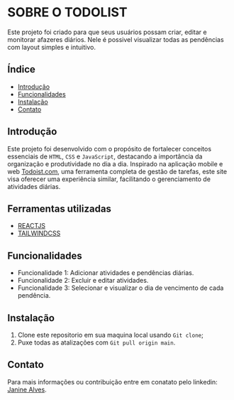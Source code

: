 # SOBRE O TODOLIST

Este projeto foi criado para que seus usuários possam criar, editar e monitorar afazeres diários. Nele é possivel visualizar todas as pendências com layout simples e intuitivo.

## Índice

- [Introdução](#introdução)
- [Funcionalidades](#funcionalidades)
- [Instalação](#instalação)
- [Contato](#contato)

## Introdução

 Este projeto foi desenvolvido com o propósito de fortalecer conceitos essenciais de `HTML`, `CSS` e `JavaScript`, destacando a importância da organização e produtividade no dia a dia. Inspirado na aplicação mobile e web [Todoist.com](https://todoist.com/pt-BR/home), uma ferramenta completa de gestão de tarefas, este site visa oferecer uma experiência similar, facilitando o gerenciamento de atividades diárias.

## Ferramentas utilizadas

- [REACTJS](https://react.dev/)
- [TAILWINDCSS](https://v2.tailwindcss.com/docs)

## Funcionalidades

- Funcionalidade 1: Adicionar atividades e pendências diárias.
- Funcionalidade 2: Excluir e editar atividades.
- Funcionalidade 3: Selecionar e visualizar o dia de vencimento de cada pendência.

## Instalação

1. Clone este repositorio em sua maquina local usando `Git clone`;
2. Puxe todas as atalizações com `Git pull origin main`.

## Contato
Para mais informações ou contribuição entre em conatato pelo linkedin: [Janine Alves](https://www.linkedin.com/in/janinealves04/). 